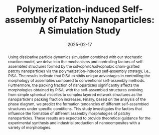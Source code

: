 ---
title: "Polymerization-induced Self-assembly of Patchy Nanoparticles: A Simulation Study"
authors:
- Qipin Chai
- Yuqi Guo
- Minhui Gao
- Yan Wang
- hong Liu
author_notes:
- 
- 
- 
- corresponding author
- corresponding author
date: "2025-02-17"
doi: "10.11777/j.issn1000-3304.2025.25014"
publication_types: ["article-journal"]
publication: "*Acta Polymerica Sinica*"
# publication_short: ""
abstract: "Using dissipative particle dynamics simulation combined with our stochastic reaction model, we delve into the mechanisms and controlling factors of self-assembled structures formed by the solvophilic/solvophobic chain-grafted patchy nanoparticles via the polymerization-induced self-assembly strategy, i.‍e., PISA. The results indicate that PISA exhibits unique advantages in controlling the morphology of assemblies compared to conventional self-assembly methods. Furthermore, the packing fraction of nanoparticles significantly affects the morphologies obtained by PISA, with the self-assembled structures evolving from simple spherical micelles to complex layered network structures as the nanoparticle's packing fraction increases. Finally, based on the analysis of the phase diagram, we predict the formation tendencies of different self-assembled structures under specific conditions. This study investigates the factors that influence the formation of different assembly morphologies of patchy nanoparticles. These results are expected to provide theoretical guidance for the experimental synthesis and industrial production of nanocomposites with a variety of morphologies."
---